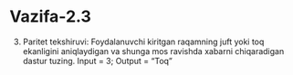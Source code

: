 # Vazifa-2.3
3.  Paritet tekshiruvi: Foydalanuvchi kiritgan raqamning juft yoki toq ekanligini aniqlaydigan va shunga mos ravishda xabarni chiqaradigan dastur tuzing. Input = 3; Output = “Toq”
